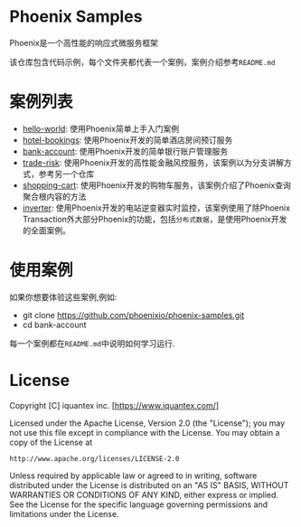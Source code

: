 # Phoenix Samples

Phoenix是一个高性能的响应式微服务框架

该仓库包含代码示例，每个文件夹都代表一个案例，案例介绍参考`README.md`


# 案例列表

- [hello-world](hello-world/): 使用Phoenix简单上手入门案例
- [hotel-bookings](Hotel-Bookings/): 使用Phoenix开发的简单酒店房间预订服务
- [bank-account](bank-account/): 使用Phoenix开发的简单银行账户管理服务
- [trade-risk](https://github.com/PhoenixIQ/phoenix-sample-risk): 使用Phoenix开发的高性能金融风控服务，该案例以为分支讲解方式，参考另一个仓库
- [shopping-cart](shopping-cart/): 使用Phoenix开发的购物车服务，该案例介绍了Phoenix查询聚合根内容的方法
- [inverter](inverter/): 使用Phoenix开发的电站逆变器实时监控，该案例使用了除Phoenix Transaction外大部分Phoenix的功能，包括`分布式数据`，是使用Phoenix开发的全面案例。

# 使用案例
  
如果你想要体验这些案例,例如:
- git clone https://github.com/phoenixio/phoenix-samples.git
- cd bank-account

每一个案例都在`README.md`中说明如何学习运行.

# License

Copyright [C] iquantex inc. [https://www.iquantex.com/]

Licensed under the Apache License, Version 2.0 (the "License");
you may not use this file except in compliance with the License.
You may obtain a copy of the License at

    http://www.apache.org/licenses/LICENSE-2.0

Unless required by applicable law or agreed to in writing, software
distributed under the License is distributed on an "AS IS" BASIS,
WITHOUT WARRANTIES OR CONDITIONS OF ANY KIND, either express or implied.
See the License for the specific language governing permissions and
limitations under the License.